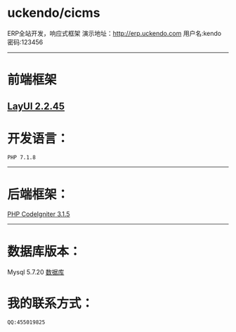 # uckendo/cicms
ERP全站开发，响应式框架
演示地址：http://erp.uckendo.com
用户名:kendo  密码:123456
***
# 前端框架
[LayUI 2.2.45](http://www.layui.com/demo/laytpl.html)
---
# 开发语言：
    PHP 7.1.8
---
# 后端框架：
[PHP CodeIgniter 3.1.5](http://codeigniter.org.cn/user_guide/index.html)
___
# 数据库版本：
Mysql 5.7.20 [数据库](https://github.com/blueseashore/cicms/blob/master/erp.sql)
# 我的联系方式：
    QQ:455019825